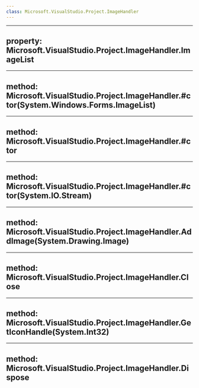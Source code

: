 ```yaml
---
class: Microsoft.VisualStudio.Project.ImageHandler
---
```


---
property: Microsoft.VisualStudio.Project.ImageHandler.ImageList
---

---
method: Microsoft.VisualStudio.Project.ImageHandler.#ctor(System.Windows.Forms.ImageList)
---

---
method: Microsoft.VisualStudio.Project.ImageHandler.#ctor
---

---
method: Microsoft.VisualStudio.Project.ImageHandler.#ctor(System.IO.Stream)
---

---
method: Microsoft.VisualStudio.Project.ImageHandler.AddImage(System.Drawing.Image)
---

---
method: Microsoft.VisualStudio.Project.ImageHandler.Close
---

---
method: Microsoft.VisualStudio.Project.ImageHandler.GetIconHandle(System.Int32)
---

---
method: Microsoft.VisualStudio.Project.ImageHandler.Dispose
---

